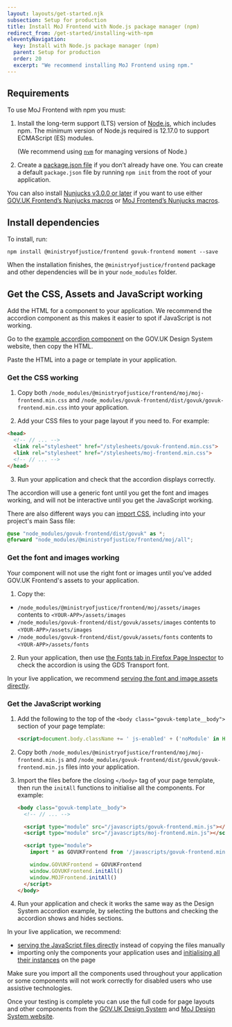 ```yaml
---
layout: layouts/get-started.njk
subsection: Setup for production
title: Install MoJ Frontend with Node.js package manager (npm)
redirect_from: /get-started/installing-with-npm
eleventyNavigation:
  key: Install with Node.js package manager (npm)
  parent: Setup for production
  order: 20
  excerpt: "We recommend installing MoJ Frontend using npm."
---
```


## Requirements

To use MoJ Frontend with npm you must:

1. Install the long-term support (LTS) version of [Node.js](https://nodejs.org/en/), which includes npm. The minimum version of Node.js required is 12.17.0 to support ECMAScript (ES) modules.

   (We recommend using [`nvm`](https://github.com/creationix/nvm) for managing versions of Node.)

2. Create a [package.json file](https://docs.npmjs.com/files/package.json) if you don’t already have one. You can create a default `package.json` file by running `npm init` from the root of your application.

You can also install [Nunjucks v3.0.0 or later](https://www.npmjs.com/package/nunjucks) if you want to use either [GOV.UK Frontend’s Nunjucks macros](https://frontend.design-system.service.gov.uk/use-nunjucks/) or [MoJ Frontend’s Nunjucks macros](/production/use-nunjucks/).

## Install dependencies

To install, run:

```shell
npm install @ministryofjustice/frontend govuk-frontend moment --save
```

When the installation finishes, the `@ministryofjustice/frontend` package and other dependencies will be in your `node_modules` folder.

## Get the CSS, Assets and JavaScript working

Add the HTML for a component to your application. We recommend the accordion component as this makes it easier to spot if JavaScript is not working.

Go to the [example accordion component](https://design-system.service.gov.uk/components/accordion/#accordion-example) on the GOV.UK Design System website, then copy the HTML.

Paste the HTML into a page or template in your application.

### Get the CSS working

1. Copy both `/node_modules/@ministryofjustice/frontend/moj/moj-frontend.min.css` and `/node_modules/govuk-frontend/dist/govuk/govuk-frontend.min.css` into your application.

2. Add your CSS files to your page layout if you need to. For example:

```html
<head>
  <!-- // ... -->
  <link rel="stylesheet" href="/stylesheets/govuk-frontend.min.css">
  <link rel="stylesheet" href="/stylesheets/moj-frontend.min.css">
  <!-- // ... -->
</head>
```

3. Run your application and check that the accordion displays correctly.

The accordion will use a generic font until you get the font and images working, and will not be interactive until you get the JavaScript working.

There are also different ways you can [import CSS](/production/import-css/), including into your project's main Sass file:

```scss
@use "node_modules/govuk-frontend/dist/govuk" as *;
@forward "node_modules/@ministryofjustice/frontend/moj/all";
```

### Get the font and images working

Your component will not use the right font or images until you've added GOV.UK Frontend's assets to your application.

1. Copy the:

- `/node_modules/@ministryofjustice/frontend/moj/assets/images` contents to `<YOUR-APP>/assets/images`
- `/node_modules/govuk-frontend/dist/govuk/assets/images` contents to `<YOUR-APP>/assets/images`
- `/node_modules/govuk-frontend/dist/govuk/assets/fonts` contents to `<YOUR-APP>/assets/fonts`

2. Run your application, then use [the Fonts tab in Firefox Page Inspector](https://developer.mozilla.org/en-US/docs/Tools/Page_Inspector/How_to/Edit_fonts#The_Fonts_tab) to check the accordion is using the GDS Transport font.

In your live application, we recommend [serving the font and image assets directly](/production/import-font-and-image-assets/#serve-the-assets-from-the-combined-assets-folders-%E2%80%93-recommended).

### Get the JavaScript working

1. Add the following to the top of the `<body class="govuk-template__body">` section of your page template:

   ```html
   <script>document.body.className += ' js-enabled' + ('noModule' in HTMLScriptElement.prototype ? ' govuk-frontend-supported' : '');</script>
   ```

2. Copy both `/node_modules/@ministryofjustice/frontend/moj/moj-frontend.min.js` and `/node_modules/govuk-frontend/dist/govuk/govuk-frontend.min.js` files into your application.

3. Import the files before the closing `</body>` tag of your page template, then run the `initAll` functions to initialise all the components. For example:

   ```html
   <body class="govuk-template__body">
     <!-- // ... -->

     <script type="module" src="/javascripts/govuk-frontend.min.js"></script>
     <script type="module" src="/javascripts/moj-frontend.min.js"></script>

     <script type="module">
       import * as GOVUKFrontend from '/javascripts/govuk-frontend.min.js'

       window.GOVUKFrontend = GOVUKFrontend
       window.GOVUKFrontend.initAll()
       window.MOJFrontend.initAll()
     </script>
   </body>
   ```

4. Run your application and check it works the same way as the Design System accordion example, by selecting the buttons and checking the accordion shows and hides sections.

In your live application, we recommend:

- [serving the JavaScript files directly](/production/import-javascript/#serve-the-javascript-files-from-the-combined-javascripts-folders-%E2%80%93-recommended) instead of copying the files manually
- importing only the components your application uses and [initialising all their instances](/production/import-javascript/#initialise-individual-components) on the page

Make sure you import all the components used throughout your application or some components will not work correctly for disabled users who use assistive technologies.

Once your testing is complete you can use the full code for page layouts and other components from the [GOV.UK Design System](https://design-system.service.gov.uk/) and [MoJ Design System website](/).
